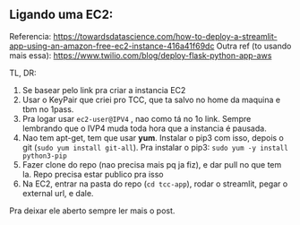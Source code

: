 ## Ligando uma EC2:

Referencia: https://towardsdatascience.com/how-to-deploy-a-streamlit-app-using-an-amazon-free-ec2-instance-416a41f69dc
Outra ref (to usando mais essa): https://www.twilio.com/blog/deploy-flask-python-app-aws

TL, DR:
1. Se basear pelo link pra criar a instancia EC2
2. Usar o KeyPair que criei pro TCC, que ta salvo no home da maquina e tbm no 1pass.
3. Pra logar usar ```ec2-user@IPV4``` , nao como tá no 1o link. Sempre lembrando que o IVP4 muda toda hora que a instancia é pausada.
4. Nao tem apt-get, tem que usar **yum**. Instalar o pip3 com isso, depois o git (```sudo yum install git-all```). Pra instalar o pip3: ```sudo yum -y install python3-pip```
5. Fazer clone do repo (nao precisa mais pq ja fiz), e dar pull no que tem la. Repo precisa estar publico pra isso
6. Na EC2, entrar na pasta do repo (```cd tcc-app```), rodar o streamlit, pegar o external url, e dale.
  
Pra deixar ele aberto sempre ler mais o post.
